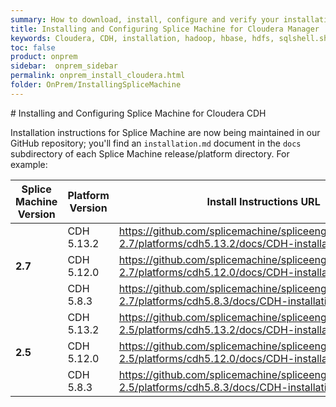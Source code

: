```yaml
---
summary: How to download, install, configure and verify your installation of Splice Machine on CDH.
title: Installing and Configuring Splice Machine for Cloudera Manager
keywords: Cloudera, CDH, installation, hadoop, hbase, hdfs, sqlshell.sh, sqlshell, parcel url
toc: false
product: onprem
sidebar:  onprem_sidebar
permalink: onprem_install_cloudera.html
folder: OnPrem/InstallingSpliceMachine
---
```

<section>
<div class="TopicContent" data-swiftype-index="true" markdown="1">
# Installing and Configuring Splice Machine for Cloudera CDH

Installation instructions for Splice Machine are now being maintained in our GitHub repository; you'll find an `installation.md` document in the `docs` subdirectory of each Splice Machine release/platform directory. For example:

<table>
    <col />
    <col />
    <col />
    <thead>
        <tr>
            <th>Splice Machine Version</th>
            <th>Platform Version</th>
            <th>Install Instructions URL</th>
        </tr>
    </thead>
    <tbody>
        <tr>
            <td rowspan="3"><strong>2.7</strong></td>
            <td>CDH 5.13.2</td>
            <td><a href="https://github.com/splicemachine/spliceengine/blob/branch-2.7/platforms/cdh5.13.2/docs/CDH-installation.md">https://github.com/splicemachine/spliceengine/blob/branch-2.7/platforms/cdh5.13.2/docs/CDH-installation.md</a></td>
        </tr>
        <tr>
            <td>CDH 5.12.0</td>
            <td><a href="https://github.com/splicemachine/spliceengine/tree/branch-2.7/platforms/cdh5.12.0/docs/CDH-installation.md">https://github.com/splicemachine/spliceengine/tree/branch-2.7/platforms/cdh5.12.0/docs/CDH-installation.md</a></td>
        </tr>
        <tr>
            <td>CDH 5.8.3</td>
            <td><a href="https://github.com/splicemachine/spliceengine/blob/branch-2.7/platforms/cdh5.8.3/docs/CDH-installation.md">https://github.com/splicemachine/spliceengine/blob/branch-2.7/platforms/cdh5.8.3/docs/CDH-installation.md</a></td>
        </tr>
        <tr>
            <td rowspan="3"><strong>2.5</strong></td>
            <td>CDH 5.13.2</td>
            <td><a href="https://github.com/splicemachine/spliceengine/blob/branch-2.5/platforms/cdh5.13.2/docs/CDH-installation.md">https://github.com/splicemachine/spliceengine/blob/branch-2.5/platforms/cdh5.13.2/docs/CDH-installation.md</a></td>
        </tr>
        <tr>
            <td>CDH 5.12.0</td>
            <td><a href="https://github.com/splicemachine/spliceengine/tree/branch-2.5/platforms/cdh5.12.0/docs/CDH-installation.md">https://github.com/splicemachine/spliceengine/tree/branch-2.5/platforms/cdh5.12.0/docs/CDH-installation.md</a></td>
        </tr>
        <tr>
            <td>CDH 5.8.3</td>
            <td><a href="https://github.com/splicemachine/spliceengine/blob/branch-2.5/platforms/cdh5.8.3/docs/CDH-installation.md">https://github.com/splicemachine/spliceengine/blob/branch-2.5/platforms/cdh5.8.3/docs/CDH-installation.md</a></td>
        </tr>
    </tbody>
</table>

</div>
</section>
